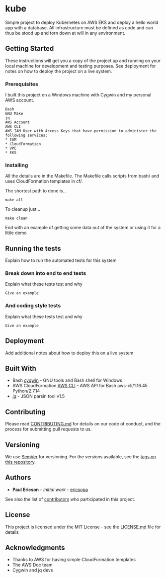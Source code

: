 # kube

Simple project to deploy Kubernetes on AWS EKS and deploy a hello world app with a database. All infrastructure must be defined as code and can thus be stood up and torn down at will in any environment.

## Getting Started

These instructions will get you a copy of the project up and running on your local machine for development and testing purposes. See deployment for notes on how to deploy the project on a live system.

### Prerequisites

I built this project on a Windows machine with Cygwin and my personal AWS account.

```
Bash
GNU Make
jq
AWS Account
AWS CLI
AWS IAM User with Access Keys that have permission to administer the following services:
* IAM
* CloudFormation
* VPC
* EKS
```

### Installing

All the details are in the Makefile. The Makefile calls scripts from bash/ and uses CloudFormation templates in cf/.

The shortest path to done is...

```
make all
```

To cleanup just...

```
make clean
```

End with an example of getting some data out of the system or using it for a little demo

## Running the tests

Explain how to run the automated tests for this system

### Break down into end to end tests

Explain what these tests test and why

```
Give an example
```

### And coding style tests

Explain what these tests test and why

```
Give an example
```

## Deployment

Add additional notes about how to deploy this on a live system

## Built With

* Bash [cygwin](https://www.cygwin.com/) - GNU tools and Bash shell for Windows
* AWS CloudFormation [AWS CLI](https://aws.amazon.com/cli/) - AWS API for Bash aws-cli/1.16.45 Python/2.7.14
* [jq](https://stedolan.github.io/jq/manual/) - JSON parsin tool v1.5

## Contributing

Please read [CONTRIBUTING.md](https://gist.github.com/PurpleBooth/b24679402957c63ec426) for details on our code of conduct, and the process for submitting pull requests to us.

## Versioning

We use [SemVer](http://semver.org/) for versioning. For the versions available, see the [tags on this repository](https://github.com/ericsopa/kube/tags). 

## Authors

* **Paul Ericson** - *Initial work* - [ericsopa](https://github.com/ericsopa)

See also the list of [contributors](https://github.com/ericsopa/kube/graphs/contributors) who participated in this project.

## License

This project is licensed under the MIT License - see the [LICENSE.md](LICENSE.md) file for details

## Acknowledgments

* Thanks to AWS for having simple CloudFormation templates
* The AWS Doc team
* Cygwin and jq devs
